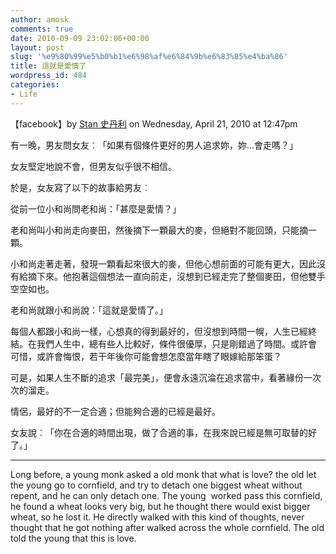 ```yaml
---
author: amosk
comments: true
date: 2010-09-09 23:02:06+00:00
layout: post
slug: '%e9%80%99%e5%b0%b1%e6%98%af%e6%84%9b%e6%83%85%e4%ba%86'
title: 這就是愛情了
wordpress_id: 484
categories:
- Life
---
```


【facebook】by  [Stan 史丹利](http://www.facebook.com/profile.php?id=506345082) on Wednesday, April 21, 2010 at 12:47pm









有一晚，男友問女友︰「如果有個條件更好的男人追求妳，妳…會走嗎？」

女友堅定地說不會，但男友似乎很不相信。

於是，女友寫了以下的故事給男友︰

從前一位小和尚問老和尚：「甚麼是愛情？」

老和尚叫小和尚走向麥田，然後摘下一顆最大的麥，但絕對不能回頭，只能摘一顆。

小和尚走著走著，發現一顆看起來很大的麥，但他心想前面的可能有更大，因此沒有給摘下來。他抱著這個想法一直向前走，沒想到已經走完了整個麥田，但他雙手 空空如也。

老和尚就跟小和尚說：「這就是愛情了。」

每個人都跟小和尚一樣，心想真的得到最好的，但沒想到時間一幌，人生已經終結。在我們人生中，總有些人比較好，條件很優厚，只是剛錯過了時間。或許會 可惜，或許會悔恨，若干年後你可能會想怎麼當年瞎了眼嫁給那笨蛋？

可是，如果人生不斷的追求「最完美」，便會永遠沉淪在追求當中，看著緣份一次次的溜走。

情侶，最好的不一定合適；但能夠合適的已經是最好。

女友說︰「你在合適的時間出現，做了合適的事，在我來說已經是無可取替的好了。」

---

Long before, a young monk asked a old monk that what is love?
the old let the young go to cornfield, and try to detach one biggest wheat without repent, and he can only detach one. The young  worked pass this cornfield, he found a wheat looks very big, but he thought there would exist bigger wheat, so he lost it. He directly walked with this kind of thoughts, never thought that he got nothing after walked across the whole cornfield.
The old told the young that this is love.





